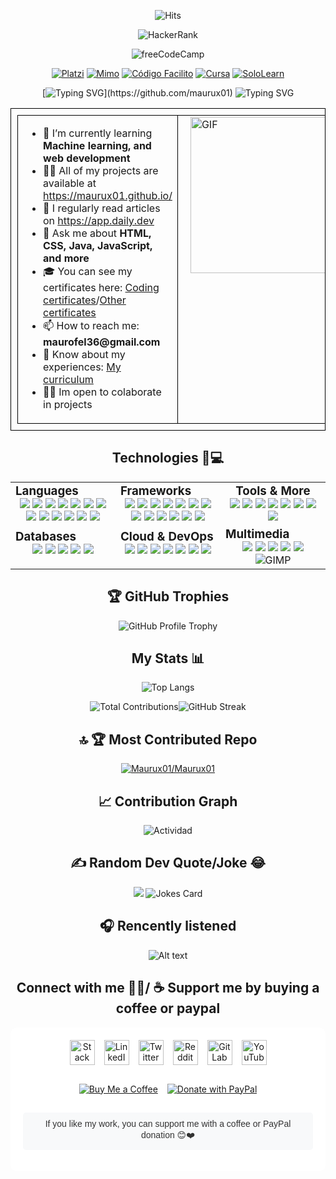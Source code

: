 <div align="center">

  ![Hits](https://hits.seeyoufarm.com/api/count/incr/badge.svg?url=https%3A%2F%2Fgithub.com%2FMaurux01&count_bg=%2334C09B&title_bg=%23555555&icon=github.svg&icon_color=%23EF602E&title=Viewers&edge_flat=false)
  
  ![HackerRank](https://img.shields.io/badge/HackerRank-00EA64?logo=hackerrank&logoColor=black)
  
  ![freeCodeCamp](https://img.shields.io/badge/freeCodeCamp-0A0A23?logo=freecodecamp&logoColor=white)
  
  [![Platzi](https://img.shields.io/badge/Platzi-98CA3F?logo=platzi&logoColor=white)](https://platzi.com)
[![Mimo](https://img.shields.io/badge/Mimo-5C3EE8?logo=mimo&logoColor=white)](https://getmimo.com)
  [![Código Facilito](https://img.shields.io/badge/Código_Facilito-0056D2?logoColor=white)](https://codigofacilito.com)
[![Cursa](https://img.shields.io/badge/Cursa-0078D7?logo=cursa&logoColor=white)](https://cursa.io)
[![SoloLearn](https://img.shields.io/badge/SoloLearn-354A5F?logo=sololearn&logoColor=white)](https://www.sololearn.com)
</div>

<div align="center">
  
  [![Typing SVG](https://readme-typing-svg.herokuapp.com?font=Fira+Code&size=24&duration=4000&color=6FC3DF&lines=Hello,+I'm+Maurux01!;I+love+coding+and+technology.;Welcome+to+my+profile!)](https://github.com/maurux01)  ![Typing SVG](https://readme-typing-svg.herokuapp.com?font=Fira+Code&size=24&duration=4000&color=6FC3DF&lines=Industrial+Enginieer;and+Jr+Software+Egninieer)
  
<div align="center">
<table style="border: 1px solid black; width: 100%; padding: 10px;">
  <tr>
    <td style="border: 1px solid black; vertical-align: top; width: 75%; padding-left: 20px;">
      <ul style="list-style-type: disc; padding-left: 20px;">
        <li> 🌱 I’m currently learning <strong>Machine learning, and web development</strong></li>
        <li> 👨‍💻 All of my projects are available at <a href="https://maurux01.github.io/">https://maurux01.github.io/</a></li>
        <li> 📝 I regularly read articles on <a href="https://daily.dev/es">https://app.daily.dev</a></li>
        <li> 💬 Ask me about <strong>HTML, CSS, Java, JavaScript, and more</strong></li>
        <li> 🎓 You can see my certificates here: <a href="https://drive.google.com/drive/folders/1Sq5hnD3T1hJmHeicdiXK0TyH4OPDFrV3">Coding certificates</a>/<a href="https://drive.google.com/drive/folders/1yW6YV73z90q1kUUwXLvQkCM7AZ8X2lTO">Other certificates</a></li>
        <li>📫 How to reach me: <strong>maurofel36@gmail.com</strong></li>
        <li>📄 Know about my experiences: <a href="https://drive.google.com/file/d/1jWo6rGPY5Gjf7cLy88XKt0zkzlYzjoPM/view?usp=drive_link">My curriculum</a></li>
        <li> 👷‍♂️ Im open to colaborate in projects</li>
      </ul>
    </td>
    <td style="border: 1px solid black; vertical-align: top; width: 25%; padding-left: 20px;">
      <img src="https://media.giphy.com/media/qgQUggAC3Pfv687qPC/giphy.gif" width="250" alt="GIF">
    </td>
  </tr>
</table>
</div>


## Technologies 🧑💻

<table align="center">
  <tr>
    <!-- Column 1 -->
    <td valign="top" width="33%"> 
      <h3 style="margin: 0"><strong>Languages</strong></h3>
      <div align="center">  
        <img src="https://img.shields.io/badge/HTML5-E34F26?style=for-the-badge&logo=html5&logoColor=white">
        <img src="https://img.shields.io/badge/JavaScript-F7DF1E?style=for-the-badge&logo=javascript&logoColor=black">
        <img src="https://img.shields.io/badge/TypeScript-3178C6?style=for-the-badge&logo=typescript&logoColor=white">
        <img src="https://img.shields.io/badge/CSS3-1572B6?style=for-the-badge&logo=css3&logoColor=white">
        <img src="https://img.shields.io/badge/Python-3776AB?style=for-the-badge&logo=python&logoColor=white">
        <img src="https://img.shields.io/badge/Rust-000000?style=for-the-badge&logo=rust&logoColor=white">
        <img src="https://img.shields.io/badge/Go-00ADD8?style=for-the-badge&logo=go&logoColor=white">
        <img src="https://img.shields.io/badge/Java-ED8B00?style=for-the-badge&logo=openjdk&logoColor=white">
        <img src="https://img.shields.io/badge/Kotlin-7F52FF?style=for-the-badge&logo=kotlin&logoColor=white">
        <img src="https://img.shields.io/badge/Dart-0175C2?style=for-the-badge&logo=dart&logoColor=white">
        <img src="https://img.shields.io/badge/C%2B%2B-00599C?style=for-the-badge&logo=c%2B%2B&logoColor=white">
        <img src="https://img.shields.io/badge/C%23-239120?style=for-the-badge&logo=c-sharp&logoColor=white">
        <img src="https://img.shields.io/badge/PHP-777BB4?style=for-the-badge&logo=php&logoColor=white">
      </div>
      <h3 style="margin: 10px 0 0 0"><strong>Databases</strong></h3>
      <div align="center">
        <img src="https://img.shields.io/badge/MySQL-4479A1?style=for-the-badge&logo=mysql&logoColor=white">
        <img src="https://img.shields.io/badge/PostgreSQL-4169E1?style=for-the-badge&logo=postgresql&logoColor=white">
        <img src="https://img.shields.io/badge/MongoDB-47A248?style=for-the-badge&logo=mongodb&logoColor=white">
        <img src="https://img.shields.io/badge/SQLite-003B57?style=for-the-badge&logo=sqlite&logoColor=white">
        <img src="https://img.shields.io/badge/Firebase-FFCA28?style=for-the-badge&logo=firebase&logoColor=black">
      </div>
    </td>
    <!-- Column 2 -->
    <td valign="top" width="33%">
      <h3 style="margin: 0"><strong>Frameworks</strong></h3>
      <div align="center">
        <img src="https://img.shields.io/badge/React-61DAFB?style=for-the-badge&logo=react&logoColor=black">
        <img src="https://img.shields.io/badge/Node.js-339933?style=for-the-badge&logo=nodedotjs&logoColor=white">
        <img src="https://img.shields.io/badge/Django-092E20?style=for-the-badge&logo=django&logoColor=white">
        <img src="https://img.shields.io/badge/Vue.js-4FC08D?style=for-the-badge&logo=vuedotjs&logoColor=white">
        <img src="https://img.shields.io/badge/Spring-6DB33F?style=for-the-badge&logo=spring&logoColor=white">
        <img src="https://img.shields.io/badge/Laravel-FF2D20?style=for-the-badge&logo=laravel&logoColor=white">
        <img src="https://img.shields.io/badge/Angular-DD0031?style=for-the-badge&logo=angular&logoColor=white">
        <img src="https://img.shields.io/badge/.NET-512BD4?style=for-the-badge&logo=dotnet&logoColor=white">
        <img src="https://img.shields.io/badge/Express.js-000000?style=for-the-badge&logo=express&logoColor=white">
        <img src="https://img.shields.io/badge/Flask-000000?style=for-the-badge&logo=flask&logoColor=white">
        <img src="https://img.shields.io/badge/React_Native-61DAFB?style=for-the-badge&logo=react&logoColor=black">
        <img src="https://img.shields.io/badge/Flutter-02569B?style=for-the-badge&logo=flutter&logoColor=white">
        <img src="https://img.shields.io/badge/Svelte-FF3E00?style=for-the-badge&logo=svelte&logoColor=white">
      </div>
      <h3 style="margin: 10px 0 0 0"><strong>Cloud & DevOps</strong></h3>
      <div align="center">
        <img src="https://img.shields.io/badge/AWS-232F3E?style=for-the-badge&logo=amazon-aws&logoColor=white">
        <img src="https://img.shields.io/badge/Google_Cloud-4285F4?style=for-the-badge&logo=google-cloud&logoColor=white">
        <img src="https://img.shields.io/badge/Azure-0089D6?style=for-the-badge&logo=microsoft-azure&logoColor=white">
        <img src="https://img.shields.io/badge/Vercel-000000?style=for-the-badge&logo=vercel&logoColor=white">
        <img src="https://img.shields.io/badge/Netlify-00C7B7?style=for-the-badge&logo=netlify&logoColor=white">
        <img src="https://img.shields.io/badge/Docker-2496ED?style=for-the-badge&logo=docker&logoColor=white">
        <img src="https://img.shields.io/badge/GitHub_Actions-2088FF?style=for-the-badge&logo=github-actions&logoColor=white">
      </div>
    </td>
    <!-- Column 3 -->
    <td valign="top" width="33%">
      <div align="center">
          <h3 style="margin: 0"><strong>Tools & More</strong></h3>
        <img src="https://img.shields.io/badge/Git-F05032?style=for-the-badge&logo=git&logoColor=white">
        <img src="https://img.shields.io/badge/VS_Code-007ACC?style=for-the-badge&logo=visual-studio-code&logoColor=white">
        <img src="https://img.shields.io/badge/Postman-FF6C37?style=for-the-badge&logo=postman&logoColor=white">
        <img src="https://img.shields.io/badge/Jenkins-D24939?style=for-the-badge&logo=jenkins&logoColor=white">
        <img src="https://img.shields.io/badge/Notion-000000?style=for-the-badge&logo=notion&logoColor=white">
        <img src="https://img.shields.io/badge/Webpack-8DD6F9?style=for-the-badge&logo=webpack&logoColor=black">
        <img src="https://img.shields.io/badge/Bash-4EAA25?style=for-the-badge&logo=gnu-bash&logoColor=white">
        <img src="https://img.shields.io/badge/PowerShell-5391FE?style=for-the-badge&logo=powershell&logoColor=white">
      </div>
      <h3 style="margin: 10px 0 0 0"><strong>Multimedia</strong></h3>
      <div align="center">
        <img src="https://img.shields.io/badge/Blender-F5792A?style=for-the-badge&logo=blender&logoColor=white">
        <img src="https://img.shields.io/badge/Figma-F24E1E?style=for-the-badge&logo=figma&logoColor=white">
        <img src="https://img.shields.io/badge/Inkscape-000000?style=for-the-badge&logo=inkscape&logoColor=white">
        <img src="https://img.shields.io/badge/OBS_Studio-302E31?style=for-the-badge&logo=obs-studio&logoColor=white">
        <img src="https://img.shields.io/badge/Audacity-0000CC?style=for-the-badge&logo=audacity&logoColor=white">
        <img src="https://img.shields.io/badge/GIMP-5C5543?style=for-the-badge&logo=gimp&logoColor=white" alt="GIMP">
      </div>
    </td>
  </tr>
</table>  

## 🏆 GitHub Trophies
<div align="center">

![GitHub Profile Trophy](https://github-profile-trophy.vercel.app/?username=maurux01&theme=radical)
</div>


## My Stats 📊
<div align="center">

![Top Langs](https://github-readme-stats.vercel.app/api/top-langs/?username=maurux01&layout=compact&theme=tokyonight&hide_border=true)

![Total Contributions](https://github-readme-stats.vercel.app/api?username=maurux01&count_private=true&show_icons=true&theme=tokyonight)![GitHub Streak](https://github-readme-streak-stats.herokuapp.com/?user=maurux01&theme=tokyonight&hide_border=true)

</div>





## 🔝 🏆 Most Contributed Repo 

<div align="center">
  
[![Maurux01/Maurux01](https://github-readme-stats.vercel.app/api/pin/?username=Maurux01&repo=Maurux01&theme=radical)](https://github.com/Maurux01/Maurux01)
</div>

## 📈 Contribution Graph 
<div>
  
![Actividad](https://github-readme-activity-graph.vercel.app/graph?username=maurux01&theme=react-dark)
</div>


 ## ✍️ Random Dev Quote/Joke 😂
<div align="center">
 
![](https://quotes-github-readme.vercel.app/api?type=horizontal&theme=tokyonight) ![Jokes Card](https://readme-jokes.vercel.app/api?theme=tokyonight)
</div>


 ## 🎧 Rencently listened

![Alt text](https://spotify-recently-played-readme.vercel.app/api?user=31vfyogxf5yityzuk53epew2fiui)




## Connect with me 🤝🏻/ ☕ Support me by buying a coffee or paypal
<div style="display: flex; flex-direction: column; align-items: center; background-color: white; padding: 20px; border-radius: 10px;">
  
  <!-- Social Icons -->
  <div style="display: flex; flex-wrap: wrap; gap: 15px; justify-content: center; padding-bottom: 15px;">
    <a href="https://stackoverflow.com/users/28065944/mauro-infante" target="_blank">
      <img src="https://img.icons8.com/fluency/48/stackoverflow.png" alt="Stack Overflow" style="width: 40px; height: 40px; transition: transform 0.2s;" onmouseover="this.style.transform='scale(1.2)'" onmouseout="this.style.transform='scale(1)'">
    </a>
    <a href="https://linkedin.com/in/infmauro" target="_blank">
      <img src="https://img.icons8.com/fluency/48/linkedin.png" alt="LinkedIn" style="width: 40px; height: 40px; transition: transform 0.2s;" onmouseover="this.style.transform='scale(1.2)'" onmouseout="this.style.transform='scale(1)'">
    </a>
    <a href="https://twitter.com/maufel2" target="_blank">
      <img src="https://img.icons8.com/fluency/48/twitterx.png" alt="Twitter" style="width: 40px; height: 40px; transition: transform 0.2s;" onmouseover="this.style.transform='scale(1.2)'" onmouseout="this.style.transform='scale(1)'">
    </a>
    <a href="https://www.reddit.com/user/maxinff/" target="_blank">
      <img src="https://img.icons8.com/fluency/48/reddit.png" alt="Reddit" style="width: 40px; height: 40px; transition: transform 0.2s;" onmouseover="this.style.transform='scale(1.2)'" onmouseout="this.style.transform='scale(1)'">
    </a>
    <a href="https://gitlab.com/Maurux01" target="_blank">
<img src="https://img.icons8.com/color/48/gitlab.png" alt="GitLab" style="width: 40px; height: 40px; transition: transform 0.2s;" onmouseover="this.style.transform='scale(1.2)'" onmouseout="this.style.transform='scale(1)'">

   </a>
    <a href="https://www.youtube.com/@maurux01" target="_blank">
      <img src="https://img.icons8.com/fluency/48/youtube-play.png" alt="YouTube" style="width: 40px; height: 40px; transition: transform 0.2s;" onmouseover="this.style.transform='scale(1.2)'" onmouseout="this.style.transform='scale(1)'">
    </a>
  </div>

  <!-- Donation Buttons -->
  <div style="display: flex; flex-wrap: wrap; gap: 15px; justify-content: center; padding: 15px;">
    <a href="https://buymeacoffee.com/maurofel36e">
      <img src="https://img.shields.io/badge/Support-Buy%20Me%20a%20Coffee-FFDD00?style=for-the-badge&logo=buymeacoffee&logoColor=black" alt="Buy Me a Coffee">
    </a>
    <a href="https://www.paypal.com/donate/?hosted_button_id=HRZTRQ4J2S3HN">
      <img src="https://img.shields.io/badge/Donate-PayPal-00457C?style=for-the-badge&logo=paypal&logoColor=white" alt="Donate with PayPal">
    </a>
  </div>

  <!-- Support Message -->
  <p style="color: #333; font-family: Arial, sans-serif; font-size: 14px; text-align: center; background: #f8f9fa; padding: 10px; border-radius: 5px; width: fit-content;">
    If you like my work, you can support me with a coffee or PayPal donation 😊❤️
  </p>

</div>
